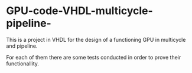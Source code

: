 # GPU-code-VHDL-multicycle-pipeline-
This is a project in VHDL for the design of a functioning GPU in multicycle and pipeline.

For each of them there are some tests conducted in order to prove their functionallity.
